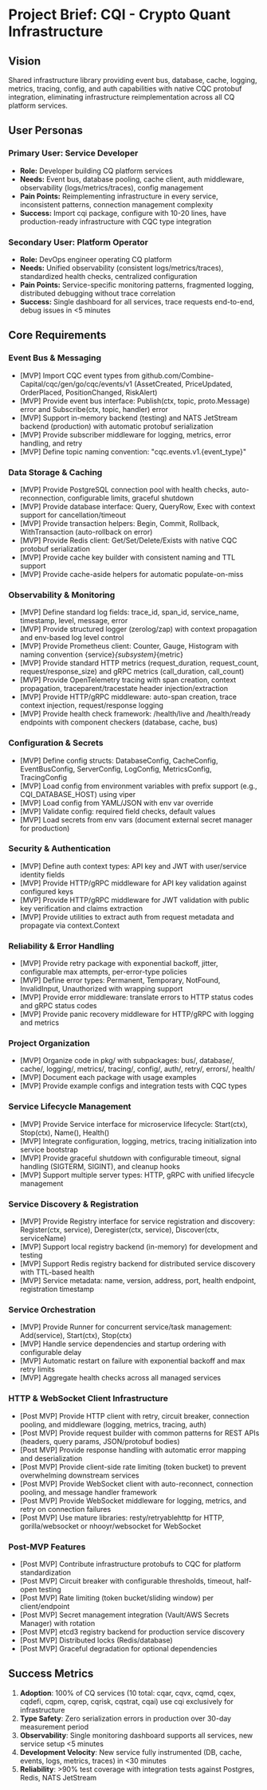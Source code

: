# Project Brief: CQI - Crypto Quant Infrastructure

## Vision
Shared infrastructure library providing event bus, database, cache, logging, metrics, tracing, config, and auth capabilities with native CQC protobuf integration, eliminating infrastructure reimplementation across all CQ platform services.

## User Personas
### Primary User: Service Developer
- **Role:** Developer building CQ platform services
- **Needs:** Event bus, database pooling, cache client, auth middleware, observability (logs/metrics/traces), config management
- **Pain Points:** Reimplementing infrastructure in every service, inconsistent patterns, connection management complexity
- **Success:** Import cqi package, configure with 10-20 lines, have production-ready infrastructure with CQC type integration

### Secondary User: Platform Operator
- **Role:** DevOps engineer operating CQ platform
- **Needs:** Unified observability (consistent logs/metrics/traces), standardized health checks, centralized configuration
- **Pain Points:** Service-specific monitoring patterns, fragmented logging, distributed debugging without trace correlation
- **Success:** Single dashboard for all services, trace requests end-to-end, debug issues in <5 minutes

## Core Requirements

### Event Bus & Messaging
- [MVP] Import CQC event types from github.com/Combine-Capital/cqc/gen/go/cqc/events/v1 (AssetCreated, PriceUpdated, OrderPlaced, PositionChanged, RiskAlert)
- [MVP] Provide event bus interface: Publish(ctx, topic, proto.Message) error and Subscribe(ctx, topic, handler) error
- [MVP] Support in-memory backend (testing) and NATS JetStream backend (production) with automatic protobuf serialization
- [MVP] Provide subscriber middleware for logging, metrics, error handling, and retry
- [MVP] Define topic naming convention: "cqc.events.v1.{event_type}"

### Data Storage & Caching
- [MVP] Provide PostgreSQL connection pool with health checks, auto-reconnection, configurable limits, graceful shutdown
- [MVP] Provide database interface: Query, QueryRow, Exec with context support for cancellation/timeout
- [MVP] Provide transaction helpers: Begin, Commit, Rollback, WithTransaction (auto-rollback on error)
- [MVP] Provide Redis client: Get/Set/Delete/Exists with native CQC protobuf serialization
- [MVP] Provide cache key builder with consistent naming and TTL support
- [MVP] Provide cache-aside helpers for automatic populate-on-miss

### Observability & Monitoring
- [MVP] Define standard log fields: trace_id, span_id, service_name, timestamp, level, message, error
- [MVP] Provide structured logger (zerolog/zap) with context propagation and env-based log level control
- [MVP] Provide Prometheus client: Counter, Gauge, Histogram with naming convention {service}_{subsystem}_{metric}
- [MVP] Provide standard HTTP metrics (request_duration, request_count, request/response_size) and gRPC metrics (call_duration, call_count)
- [MVP] Provide OpenTelemetry tracing with span creation, context propagation, traceparent/tracestate header injection/extraction
- [MVP] Provide HTTP/gRPC middleware: auto-span creation, trace context injection, request/response logging
- [MVP] Provide health check framework: /health/live and /health/ready endpoints with component checkers (database, cache, bus)

### Configuration & Secrets
- [MVP] Define config structs: DatabaseConfig, CacheConfig, EventBusConfig, ServerConfig, LogConfig, MetricsConfig, TracingConfig
- [MVP] Load config from environment variables with prefix support (e.g., CQI_DATABASE_HOST) using viper
- [MVP] Load config from YAML/JSON with env var override
- [MVP] Validate config: required field checks, default values
- [MVP] Load secrets from env vars (document external secret manager for production)

### Security & Authentication
- [MVP] Define auth context types: API key and JWT with user/service identity fields
- [MVP] Provide HTTP/gRPC middleware for API key validation against configured keys
- [MVP] Provide HTTP/gRPC middleware for JWT validation with public key verification and claims extraction
- [MVP] Provide utilities to extract auth from request metadata and propagate via context.Context

### Reliability & Error Handling
- [MVP] Provide retry package with exponential backoff, jitter, configurable max attempts, per-error-type policies
- [MVP] Define error types: Permanent, Temporary, NotFound, InvalidInput, Unauthorized with wrapping support
- [MVP] Provide error middleware: translate errors to HTTP status codes and gRPC status codes
- [MVP] Provide panic recovery middleware for HTTP/gRPC with logging and metrics

### Project Organization
- [MVP] Organize code in pkg/ with subpackages: bus/, database/, cache/, logging/, metrics/, tracing/, config/, auth/, retry/, errors/, health/
- [MVP] Document each package with usage examples
- [MVP] Provide example configs and integration tests with CQC types

### Service Lifecycle Management
- [MVP] Provide Service interface for microservice lifecycle: Start(ctx), Stop(ctx), Name(), Health()
- [MVP] Integrate configuration, logging, metrics, tracing initialization into service bootstrap
- [MVP] Provide graceful shutdown with configurable timeout, signal handling (SIGTERM, SIGINT), and cleanup hooks
- [MVP] Support multiple server types: HTTP, gRPC with unified lifecycle management

### Service Discovery & Registration
- [MVP] Provide Registry interface for service registration and discovery: Register(ctx, service), Deregister(ctx, service), Discover(ctx, serviceName)
- [MVP] Support local registry backend (in-memory) for development and testing
- [MVP] Support Redis registry backend for distributed service discovery with TTL-based health
- [MVP] Service metadata: name, version, address, port, health endpoint, registration timestamp

### Service Orchestration
- [MVP] Provide Runner for concurrent service/task management: Add(service), Start(ctx), Stop(ctx)
- [MVP] Handle service dependencies and startup ordering with configurable delay
- [MVP] Automatic restart on failure with exponential backoff and max retry limits
- [MVP] Aggregate health checks across all managed services

### HTTP & WebSocket Client Infrastructure
- [Post MVP] Provide HTTP client with retry, circuit breaker, connection pooling, and middleware (logging, metrics, tracing, auth)
- [Post MVP] Provide request builder with common patterns for REST APIs (headers, query params, JSON/protobuf bodies)
- [Post MVP] Provide response handling with automatic error mapping and deserialization
- [Post MVP] Provide client-side rate limiting (token bucket) to prevent overwhelming downstream services
- [Post MVP] Provide WebSocket client with auto-reconnect, connection pooling, and message handler framework
- [Post MVP] Provide WebSocket middleware for logging, metrics, and retry on connection failures
- [Post MVP] Use mature libraries: resty/retryablehttp for HTTP, gorilla/websocket or nhooyr/websocket for WebSocket

### Post-MVP Features
- [Post MVP] Contribute infrastructure protobufs to CQC for platform standardization
- [Post MVP] Circuit breaker with configurable thresholds, timeout, half-open testing
- [Post MVP] Rate limiting (token bucket/sliding window) per client/endpoint
- [Post MVP] Secret management integration (Vault/AWS Secrets Manager) with rotation
- [Post MVP] etcd3 registry backend for production service discovery
- [Post MVP] Distributed locks (Redis/database)
- [Post MVP] Graceful degradation for optional dependencies

## Success Metrics
1. **Adoption**: 100% of CQ services (10 total: cqar, cqvx, cqmd, cqex, cqdefi, cqpm, cqrep, cqrisk, cqstrat, cqai) use cqi exclusively for infrastructure
2. **Type Safety**: Zero serialization errors in production over 30-day measurement period
3. **Observability**: Single monitoring dashboard supports all services, new service setup <5 minutes
4. **Development Velocity**: New service fully instrumented (DB, cache, events, logs, metrics, traces) in <30 minutes
5. **Reliability**: >90% test coverage with integration tests against Postgres, Redis, NATS JetStream